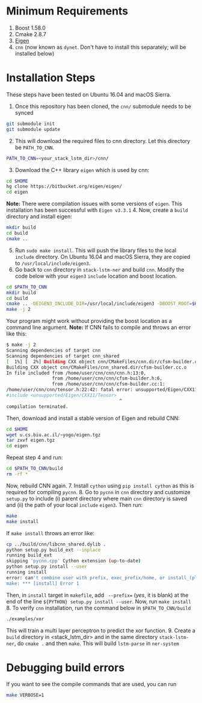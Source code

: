 Minimum Requirements
======================
1. Boost 1.58.0
2. Cmake 2.8.7
3. [Eigen](http://eigen.tuxfamily.org/index.php?title=Main_Page)
4. `cnn` (now known as `dynet`. Don't have to install this separately; will be installed below)

Installation Steps
======================
These steps have been tested on Ubuntu 16.04 and macOS Sierra.

1. Once this repository has been cloned, the `cnn/` submodule needs to be synced

  ```bash
  git submodule init
  git submodule update
  ```
2. This will download the required files to cnn directory. Let this directory be `PATH_TO_CNN`.
  
  ```bash
  PATH_TO_CNN=<your_stack_lstm_dir>/cnn/
  ```
3. Download the C++ library `eigen` which is used by cnn:
  
  ```bash
  cd $HOME
  hg clone https://bitbucket.org/eigen/eigen/
  cd eigen
  ```
  **Note:** There were compilation issues with some versions of `eigen`. This installation has been successful with `Eigen v3.3.1`
4. Now, create a `build` directory and install eigen:

  ```bash
  mkdir build
  cd build
  cmake ..
  ```
5. Run `sudo make install`. This will push the library files to the local `include` directory. On Ubuntu 16.04 and macOS Sierra, they are copied to `/usr/local/include/eigen3`. 
6. Go back to `cnn` directory in `stack-lstm-ner` and build `cnn`. Modify the code below with your `eigen3` `include` location and boost location. 

  ```bash
  cd $PATH_TO_CNN
  mkdir build
  cd build
  cmake .. -DEIGEN3_INCLUDE_DIR=/usr/local/include/eigen3 -DBOOST_ROOT=$HOME/.local/boost_1_58_0 -DBoost_NO_BOOST_CMAKE=ON
  make -j 2
  ```
Your program might work without providing the boost location as a command line argument. **Note:** If CNN fails to compile and throws an error like this:
  ```bash
  $ make -j 2
  Scanning dependencies of target cnn
  Scanning dependencies of target cnn_shared
  [  1%] [  2%] Building CXX object cnn/CMakeFiles/cnn.dir/cfsm-builder.cc.o
  Building CXX object cnn/CMakeFiles/cnn_shared.dir/cfsm-builder.cc.o
  In file included from /home/user/cnn/cnn/cnn.h:13:0,
                   from /home/user/cnn/cnn/cfsm-builder.h:6,
                   from /home/user/cnn/cnn/cfsm-builder.cc:1:
  /home/user/cnn/cnn/tensor.h:22:42: fatal error: unsupported/Eigen/CXX11/Tensor: No such file or directory
  #include <unsupported/Eigen/CXX11/Tensor>
                                            ^
  compilation terminated.
  ```
Then, download and install a stable version of Eigen and rebuild CNN:

  ```bash
  cd $HOME
  wget u.cs.biu.ac.il/~yogo/eigen.tgz
  tar zxvf eigen.tgz
  cd eigen
  ```
Repeat step 4 and run:

  ```bash
  cd $PATH_TO_CNN/build
  rm -rf *
  ```
Now, rebuild CNN again.
7. Install `cython` using `pip install cython` as this is required for compiling `pycnn`.
8. Go to `pycnn` in `cnn` directory and customize `setup.py` to include (i) parent directory where main `cnn` directory is saved and (ii) the path of your local `include` `eigen3`. Then run:

  ```bash
  make
  make install
  ```
If `make install` throws an error like:
  ```bash
  cp ../build/cnn/libcnn_shared.dylib .
  python setup.py build_ext --inplace
  running build_ext
  skipping 'pycnn.cpp' Cython extension (up-to-date)
  python setup.py install --user
  running install
  error: can't combine user with prefix, exec_prefix/home, or install_(plat)base
  make: *** [install] Error 1
  ```
Then, in `install` target in `makefile`, add ` --prefix=` (_yes_, it is blank) at the end of the line `${PYTHON} setup.py install --user`. Now, run `make install`
8. To verify `cnn` installation, run the command below in `$PATH_TO_CNN/build`

  ```bash
  ./examples/xor
  ```
This will train a multi layer perceptron to predict the xor function.
9. Create a `build` directory in <stack_lstm_dir> and in the same directory `stack-lstm-ner`, do `cmake .` and then `make`. This will build `lstm-parse` in `ner-system`

Debugging build errors
========================
If you want to see the compile commands that are used, you can run

```bash
make VERBOSE=1
```
